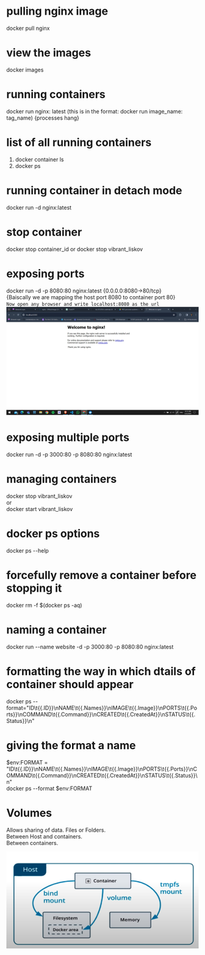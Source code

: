 # pulling nginx image

docker pull nginx

# view the images

docker images

# running containers

docker run nginx: latest (this is in the format: docker run image_name: tag_name) {processes hang}

# list of all running containers

1. docker container ls
2. docker ps

# running container in detach mode

docker run -d nginx:latest

# stop container

docker stop container_id
or
docker stop vibrant_liskov

# exposing ports

docker run -d -p 8080:80 nginx:latest
{0.0.0.0:8080->80/tcp} <br/>{Baiscally we are mapping the host port 8080 to container port 80}<br/>
`Now open any browser and write localhost:8080 as the url`<br/>
![Broswer Screenshot localost:8080](image.png)

# exposing multiple ports

docker run -d -p 3000:80 -p 8080:80 nginx:latest

# managing containers

docker stop vibrant_liskov
<br/> or <br/>
docker start vibrant_liskov

# docker ps options

docker ps --help

# forcefully remove a container before stopping it

docker rm -f $(docker ps -aq)

# naming a container

docker run --name website -d -p 3000:80 -p 8080:80 nginx:latest

# formatting the way in which dtails of container should appear

docker ps --format="ID\t{{.ID}}\nNAME\t{{.Names}}\nIMAGE\t{{.Image}}\nPORTS\t{{.Ports}}\nCOMMAND\t{{.Command}}\nCREATED\t{{.CreatedAt}}\nSTATUS\t{{.Status}}\n"

# giving the format a name

$env:FORMAT = "ID\t{{.ID}}\nNAME\t{{.Names}}\nIMAGE\t{{.Image}}\nPORTS\t{{.Ports}}\nCOMMAND\t{{.Command}}\nCREATED\t{{.CreatedAt}}\nSTATUS\t{{.Status}}\n"
<br/>
docker ps --format $env:FORMAT

# Volumes

Allows sharing of data. Files or Folders.<br/>
Between Host and containers.<br/>
Between containers.

![Alt text](image-1.png)
